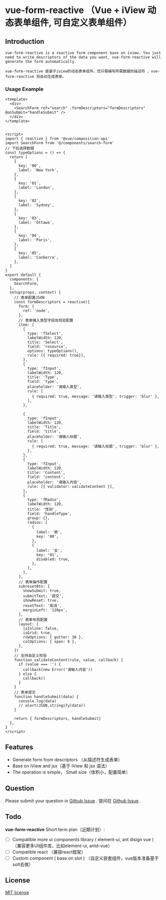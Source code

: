 # vue-form-reactive （Vue + iView 动态表单组件, 可自定义表单组件）

## Introduction
```
vue-form-reactive is a reactive form component base on iview. You just need to write descriptors of the data you want, vue-form-reactive will generate the form automatically.

vue-form-reactive 是基于iview的动态表单组件。您只需编写所需数据的描述符 ，vue-form-reactive 将自动生成表单。
```

### Usage Example
``` vue
<template>
  <div>
    <SearchForm ref="search" :formDescriptors="formDescriptors" @onSubmit="handleSubmit" />
  </div>
</template>


<script>
import { reactive } from '@vue/composition-api'
import SearchForm from '@/components/search-form'
// 下拉选择数据
const typeOptions = () => {
  return [
    {
      key: '00',
      label: 'New York',
    },
    {
      key: '01',
      label: 'London',
    },
    {
      key: '02',
      label: 'Sydney',
    },
    {
      key: '03',
      label: 'Ottawa',
    },
    {
      key: '04',
      label: 'Paris',
    },
    {
      key: '05',
      label: 'Canberra',
    },
  ]
}
export default {
  components: {
    SearchForm,
  },
  setup(props, context) {
    // 表单配置JSON
    const formDescriptors = reactive({
      form: {
        ref: 'node',
      },
      // 表单输入类型字段及校验配置
      item: [
        {
          type: 'fSelect',
          labelWidth: 120,
          title: 'Select',
          field: 'resource',
          options: typeOptions(),
          rule: [{ required: true}],
        },
        {
          type: 'fInput',
          labelWidth: 120,
          title: 'Type',
          field: 'type',
          placeholder: '请输入类型',
          rule: [
            { required: true, message: '请输入类型', trigger: 'blur' },
          ],
        },

        {
          type: 'fInput',
          labelWidth: 120,
          title: 'Title',
          field: 'title',
          placeholder: '请输入标题',
          rule: [
            { required: true, message: '请输入标题', trigger: 'blur' },
          ],
        },
        {
          type: 'fInput',
          labelWidth: 120,
          title: 'Content',
          field: 'content',
          placeholder: '请输入内容',
          rule: [{ validator: validateContent }],
        },
        {
          type: 'fRadio',
          labelWidth: 120,
          title: '性别',
          field: 'handleType',
          group: {},
          radios: [
            {
              label: '男',
              key: '00',
            },
            {
              label: '女',
              key: '01',
              disabled: true,
            },
          ],
        },
      ],
      // 表单操作配置
      subresetBtn: {
        showSubmit: true,
        submitText: '提交',
        showReset: true,
        resetText: '取消',
        marginLeft: '120px',
      },
      // 表单布局配置
      layout: {
        isInline: false,
        isGrid: true,
        rowOptions: { gutter: 30 },
        colOptions: { span: 8 },
      },
    })
    // 支持自定义校验
    function validateContent(rule, value, callback) {
      if (value === '') {
        callback(new Error('请输入内容'))
      } else {
        callback()
      }
    }
    // 表单提交
    function handleSubmit(data) {
      console.log(data)
      // alert(JSON.stringify(data))
    }

    return { formDescriptors, handleSubmit}
  },
}
</script>

```

## Features

- Generate form from descriptors （从描述符生成表单）
- Base on iView and jsx（基于 iView 和 jsx 语法）
- The operation is simple， Small size（体积小，配置简单）



## Question

Please submit your question in [Github Issue](https://github.com/xiaoyaoting/vue-form-reactive/issues) .
提问在 [Github Issue](https://github.com/xiaoyaoting/vue-form-reactive/issues) .


## Todo

**vue-form-reactive** Short term plan（近期计划）:

- [ ] Compatible more ui components library ( element-ui, ant disign vue ) （兼容更多UI组件库，比如element-ui, antd-vue）
- [ ] Compatible react （兼容react框架）
- [ ] Custom component ( base on slot ) （自定义嵌套组件，vue版本准备基于solt去做）

## License

[MIT license](https://tldrlegal.com/license/mit-license)

